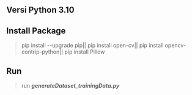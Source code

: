 ## Versi Python 3.10
## Install Package
> pip install --upgrade pip||
> pip install open-cv||
> pip install opencv-contrip-python||
> pip install Pillow
## Run
> run ***generateDataset_trainingData.py***
